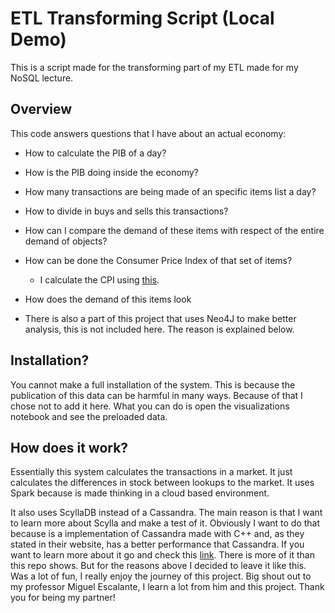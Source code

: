# ETL Transforming Script (Local Demo)

This is a script made for the transforming part of my ETL made for my NoSQL lecture.

## Overview

This code answers questions that I have about an actual economy:

- How to calculate the PIB of a day?

- How is the PIB doing inside the economy?

- How many transactions are being made of an specific items list a day? 

- How to divide in buys and sells this transactions?

- How can I compare the demand of these items with respect of the entire demand of objects?

- How can be done the Consumer Price Index of that set of items?
    - I calculate the CPI using [this](https://www.indeed.com/career-advice/career-development/how-to-calculate-cpi).

- How does the demand of this items look

- There is also a part of this project that uses Neo4J to make better analysis, this is not included here. The reason is explained below.

## Installation?

You cannot make a full installation of the system. This is because the publication of this data can be harmful in many ways. Because of that I chose not to add it here.
What you can do is open the visualizations notebook and see the preloaded data.

## How does it work?

Essentially this system calculates the transactions in a market. It just calculates the differences in stock between lookups to the market. It uses Spark
because is made thinking in a cloud based environment. 

It also uses ScyllaDB instead of a Cassandra. The main reason is that I want to learn more about Scylla and make a test of it. 
Obviously I want to do that because is a implementation of Cassandra made with C++ and, as they stated in their website,
has a better performance that Cassandra. If you want to learn more about it go and check this [link](https://www.scylladb.com/scylladb-vs-cassandra/).
There is more of it than this repo shows. But for the reasons above I decided to leave it like this. Was a lot of fun, I really enjoy the journey of this project.
Big shout out to my professor Miguel Escalante, I learn a lot from him and this project. Thank you for being my partner!


